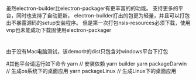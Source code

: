 #
虽然electron-builder比electron-packager有更丰富的的功能。
支持更多的平台，同时也支持了自动更新，
electron-builder打出的包更为轻量，并且可以打包出不暴露源码的setup安装程序。
但是第一次打包nsis-resources必须下载，使用vnp也未能成功下载固使用electron-packager

#
由于没有Mac电脑测试，该demo中的dist只包含对windows平台下打包

#其他平台请运行如下命令
yarn // 安装依赖
yarn builder
yarn packageDarwin // 生成os系统下的桌面应用
yarn packageLinux // 生成Linux下的桌面应用
